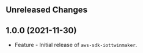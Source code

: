 Unreleased Changes
------------------

1.0.0 (2021-11-30)
------------------

* Feature - Initial release of `aws-sdk-iottwinmaker`.

